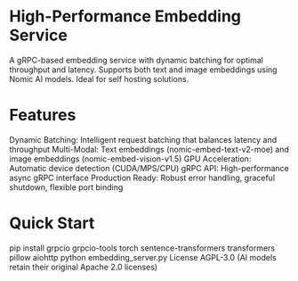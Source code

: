 # High-Performance Embedding Service
A gRPC-based embedding service with dynamic batching for optimal throughput and latency. Supports both text and image embeddings using Nomic AI models. Ideal for self hosting solutions. 

# Features
Dynamic Batching: Intelligent request batching that balances latency and throughput
Multi-Modal: Text embeddings (nomic-embed-text-v2-moe) and image embeddings (nomic-embed-vision-v1.5)
GPU Acceleration: Automatic device detection (CUDA/MPS/CPU)
gRPC API: High-performance async gRPC interface
Production Ready: Robust error handling, graceful shutdown, flexible port binding

# Quick Start
pip install grpcio grpcio-tools torch sentence-transformers transformers pillow aiohttp
python embedding_server.py
License
AGPL-3.0 (AI models retain their original Apache 2.0 licenses)
